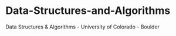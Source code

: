 # Data-Structures-and-Algorithms
Data Structures &amp; Algorithms - University of Colorado - Boulder
